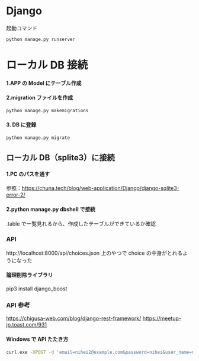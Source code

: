 # Django

起動コマンド

```bash
python manage.py runserver
```

# ローカル DB 接続

#### 1.APP の Model にテーブル作成

#### 2.migration ファイルを作成

```bash
python manage.py makemigrations
```

#### 3. DB に登録

```bash
python manage.py migrate
```

## ローカル DB（splite3）に接続

#### 1.PC のパスを通す

参照：https://chuna.tech/blog/web-application/Django/django-sqlite3-error-2/

#### 2.python manage.py dbshell で接続

.table で一覧見れるから、作成したテーブルができているか確認

### API

http://localhost:8000/api/choices.json
上のやつで choice の中身がとれるようになった

#### 論理削除ライブラリ

pip3 install django_boost

### API 参考

https://chigusa-web.com/blog/django-rest-framework/
https://meetup-jp.toast.com/931

#### Windows で API たたき方

```bash
curl.exe -XPOST -d 'email=nihei2@example.com&password=nihei&user_name=nihei&unique_user_id=eeeeee' 'http://localhost:8000/api/users/'
```
